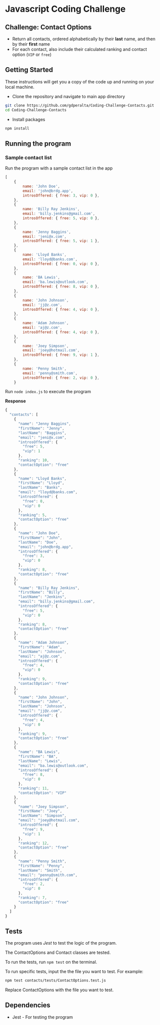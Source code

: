 # **Javascript Coding Challenge**

## **Challenge: Contact Options**

- Return all contacts, ordered alphabetically by their **last** name, and then by their **first** name
- For each contact, also include their calculated ranking and contact option (`VIP` or `free`)

## **Getting Started**

These instructions will get you a copy of the code up and running on your local machine.

- Clone the repository and navigate to main app directory

```bash
git clone https://github.com/gdperalta/Coding-Challenge-Contacts.git
cd Coding-Challenge-Contacts
```

- Install packages

```bash
npm install
```

## **Running the program**

### **Sample contact list**

Run the program with a sample contact list in the app

```javascript
[
	{
		name: 'John Doe',
		email: 'john@brdg.app',
		introsOffered: { free: 3, vip: 0 },
	},
	{
		name: 'Billy Ray Jenkins',
		email: 'billy.jenkins@gmail.com',
		introsOffered: { free: 5, vip: 0 },
	},
	{
		name: 'Jenny Baggins',
		email: 'jeni@x.com',
		introsOffered: { free: 5, vip: 1 },
	},
	{
		name: 'Lloyd Banks',
		email: 'lloyd@banks.com',
		introsOffered: { free: 0, vip: 0 },
	},
	{
		name: 'BA Lewis',
		email: 'ba.lewis@outlook.com',
		introsOffered: { free: 8, vip: 0 },
	},
	{
		name: 'John Johnson',
		email: 'jj@z.com',
		introsOffered: { free: 4, vip: 0 },
	},
	{
		name: 'Adam Johnson',
		email: 'aj@z.com',
		introsOffered: { free: 4, vip: 0 },
	},
	{
		name: 'Joey Simpson',
		email: 'joey@hotmail.com',
		introsOffered: { free: 9, vip: 1 },
	},
	{
		name: 'Penny Smith',
		email: 'penny@smith.com',
		introsOffered: { free: 2, vip: 0 },
	}
```

Run `node index.js` to execute the program

**Response**

```javascript
{
  "contacts": [
    {
      "name": "Jenny Baggins",
      "firstName": "Jenny",
      "lastName": "Baggins",
      "email": "jeni@x.com",
      "introsOffered": {
        "free": 5,
        "vip": 1
      },
      "ranking": 10,
      "contactOption": "free"
    },
    {
      "name": "Lloyd Banks",
      "firstName": "Lloyd",
      "lastName": "Banks",
      "email": "lloyd@banks.com",
      "introsOffered": {
        "free": 0,
        "vip": 0
      },
      "ranking": 5,
      "contactOption": "free"
    },
    {
      "name": "John Doe",
      "firstName": "John",
      "lastName": "Doe",
      "email": "john@brdg.app",
      "introsOffered": {
        "free": 3,
        "vip": 0
      },
      "ranking": 8,
      "contactOption": "free"
    },
    {
      "name": "Billy Ray Jenkins",
      "firstName": "Billy",
      "lastName": "Jenkins",
      "email": "billy.jenkins@gmail.com",
      "introsOffered": {
        "free": 5,
        "vip": 0
      },
      "ranking": 8,
      "contactOption": "free"
    },
    {
      "name": "Adam Johnson",
      "firstName": "Adam",
      "lastName": "Johnson",
      "email": "aj@z.com",
      "introsOffered": {
        "free": 4,
        "vip": 0
      },
      "ranking": 9,
      "contactOption": "free"
    },
    {
      "name": "John Johnson",
      "firstName": "John",
      "lastName": "Johnson",
      "email": "jj@z.com",
      "introsOffered": {
        "free": 4,
        "vip": 0
      },
      "ranking": 9,
      "contactOption": "free"
    },
    {
      "name": "BA Lewis",
      "firstName": "BA",
      "lastName": "Lewis",
      "email": "ba.lewis@outlook.com",
      "introsOffered": {
        "free": 8,
        "vip": 0
      },
      "ranking": 11,
      "contactOption": "VIP"
    },
    {
      "name": "Joey Simpson",
      "firstName": "Joey",
      "lastName": "Simpson",
      "email": "joey@hotmail.com",
      "introsOffered": {
        "free": 9,
        "vip": 1
      },
      "ranking": 12,
      "contactOption": "free"
    },
    {
      "name": "Penny Smith",
      "firstName": "Penny",
      "lastName": "Smith",
      "email": "penny@smith.com",
      "introsOffered": {
        "free": 2,
        "vip": 0
      },
      "ranking": 7,
      "contactOption": "free"
    }
  ]
}
```

## **Tests**

The program uses _Jest_ to test the logic of the program.

The ContactOptions and Contact classes are tested.

To run the tests, run `npm test` on the terminal.

To run specific tests, input the the file you want to test. For example:

```bash
npm test contacts/tests/ContactOptions.test.js
```

Replace ContactOptions with the file you want to test.

## **Dependencies**

- Jest - For testing the program
